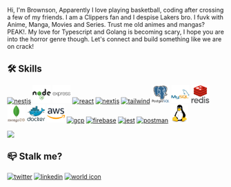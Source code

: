 
<p>Hi, I'm Brownson, Apparently I love playing basketball, coding after crossing a few of my friends. I am a Clippers fan and I despise Lakers bro. I fuvk with Anime, Manga, Movies and Series. Trust me old animes and mangas? PEAK!. My love for Typescript and Golang is becoming scary, I hope you are into the horror genre though. Let's connect and build something like we are on crack!</p>

<h2>🛠 Skills</h2>
<p>

<a target="_blank" href="https://nestjs.com/" target="_blank" style="display: inline-block;">
<img src="https://raw.githubusercontent.com/danielcranney/readme-generator/main/public/icons/skills/nestjs-colored.svg" alt="nestjs" width="42" height="42" />
</a>


<a target="_blank" href="https://nodejs.org" target="_blank" style="display: inline-block;">
<img src="https://raw.githubusercontent.com/devicons/devicon/master/icons/nodejs/nodejs-original-wordmark.svg" alt="nodejs" width="42" height="42" />
</a>


<a target="_blank" href="https://expressjs.com" target="_blank" style="display: inline-block;">
<img src="https://raw.githubusercontent.com/devicons/devicon/master/icons/express/express-original-wordmark.svg" alt="express" width="42" height="42" />
</a>


<a target="_blank" href="https://reactjs.org/" target="_blank" style="display: inline-block;">
<img src="https://raw.githubusercontent.com/danielcranney/readme-generator/main/public/icons/skills/react-colored.svg" alt="react" width="42" height="42" />
</a>


<a target="_blank" href="https://nextjs.org/" target="_blank" style="display: inline-block;">
<img src="https://raw.githubusercontent.com/danielcranney/readme-generator/main/public/icons/skills/nextjs-colored.svg" alt="nextjs" width="42" height="42" />
</a>


<a target="_blank" href="https://tailwindcss.com/" target="_blank" style="display: inline-block;">
<img src="https://raw.githubusercontent.com/danielcranney/readme-generator/main/public/icons/skills/tailwindcss-colored.svg" alt="tailwind" width="42" height="42" />
</a>

<a target="_blank" href="https://www.postgresql.org" target="_blank" style="display: inline-block;">
<img src="https://raw.githubusercontent.com/devicons/devicon/master/icons/postgresql/postgresql-original-wordmark.svg" alt="postgresql" width="42" height="42" />
</a>


<a target="_blank" href="https://www.mysql.com/" target="_blank" style="display: inline-block;">
<img src="https://raw.githubusercontent.com/devicons/devicon/master/icons/mysql/mysql-original-wordmark.svg" alt="mysql" width="42" height="42" />
</a>


<a target="_blank" href="https://redis.io" target="_blank" style="display: inline-block;">
<img src="https://raw.githubusercontent.com/devicons/devicon/master/icons/redis/redis-original-wordmark.svg" alt="redis" width="42" height="42" />
</a>


<a target="_blank" href="https://www.mongodb.com/" target="_blank" style="display: inline-block;">
<img src="https://raw.githubusercontent.com/devicons/devicon/master/icons/mongodb/mongodb-original-wordmark.svg" alt="mongodb" width="42" height="42" />
</a>


<a target="_blank" href="https://www.docker.com/" target="_blank" style="display: inline-block;">
<img src="https://raw.githubusercontent.com/devicons/devicon/master/icons/docker/docker-original-wordmark.svg" alt="docker" width="42" height="42" />
</a>


<a target="_blank" href="https://aws.amazon.com" target="_blank" style="display: inline-block;">
<img src="https://raw.githubusercontent.com/devicons/devicon/master/icons/amazonwebservices/amazonwebservices-original-wordmark.svg" alt="aws" width="42" height="42" />
</a>


<a target="_blank" href="https://cloud.google.com" target="_blank" style="display: inline-block;">
<img src="https://www.vectorlogo.zone/logos/google_cloud/google_cloud-icon.svg" alt="gcp" width="42" height="42" />
</a>


<a target="_blank" href="https://firebase.google.com/" target="_blank" style="display: inline-block;">
<img src="https://raw.githubusercontent.com/danielcranney/readme-generator/main/public/icons/skills/firebase-colored.svg" alt="firebase" width="42" height="42" />
</a>


<a target="_blank" href="https://jestjs.io" target="_blank" style="display: inline-block;">
<img src="https://www.vectorlogo.zone/logos/jestjsio/jestjsio-icon.svg" alt="jest" width="42" height="42" />
</a>


<a target="_blank" href="https://postman.com" target="_blank" style="display: inline-block;">
<img src="https://www.vectorlogo.zone/logos/getpostman/getpostman-icon.svg" alt="postman" width="42" height="42" />
</a>


<a target="_blank" href="https://www.linux.org/" target="_blank" style="display: inline-block;">
<img src="https://raw.githubusercontent.com/devicons/devicon/master/icons/linux/linux-original.svg" alt="linux" width="42" height="42" />
</a>

</p>

<a href="https://github.com/brownei" target="_blank">
<img height="200" align="center" src="https://github-readme-stats-one-mu-82.vercel.app/api/top-langs/?username=brownei&layout=compact&langs_count=8&bg_color=ffffff#gh-light-mode-only" />
</a>

<h2>📪 Stalk me?</h2>
<p>
<a target="_blank" href="https://x.com/yolenodev" target="_blank" style="display: inline-block;">
<img src="https://img.shields.io/badge/twitter-x?style=for-the-badge&logo=x&logoColor=white&color=%230f1419" alt="twitter" />
</a>

<a target="_blank" href="https://www.linkedin.com/in/brownson-esiti-4b169b19b/" target="_blank" style="display: inline-block;">
<img src="https://img.shields.io/badge/linkedin-logo?style=for-the-badge&logo=linkedin&logoColor=white&color=%230a77b6" alt="linkedin" />
</a>

<a target="_blank" href="https://yolenodev.vercel.app/" target="_blank" style="display: inline-block;">
<img src="https://img.shields.io/badge/website-world?style=for-the-badge&logo=internet-explorer&logoColor=%230a77b6&color=%23f3f2f3" alt="world icon" />
</a>

</p>
